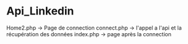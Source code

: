 # Api_Linkedin

Home2.php -> Page de connection
connect.php -> l'appel a l'api et la récupération des données
index.php -> page après la connection
